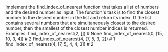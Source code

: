 Implement the find_index_of_nearest function that takes a list of numbers and the desired number as input. The function's task is to find the closest number to the desired number in the list and return its index.
If the list contains several numbers that are simultaneously closest to the desired number, then the smallest of the closest number indices is returned.
Examples:
find_index_of_nearest(2, []) # None
find_index_of_nearest(0, [15, 10, 3, 4]) # 2
find_index_of_nearest(4, [7, 5, 3, 2]) # 1
find_index_of_nearest(4, [7, 5, 4, 4, 3]) # 2